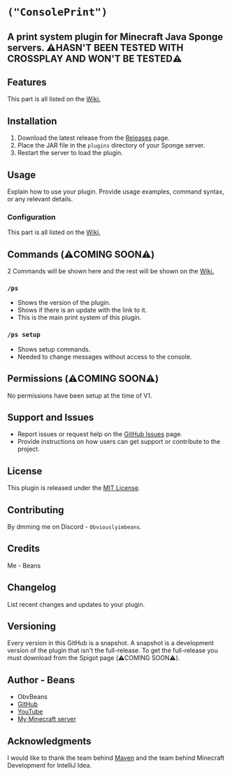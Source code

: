 
# `("ConsolePrint")`
## A print system plugin for Minecraft Java Sponge servers. ⚠️HASN'T BEEN TESTED WITH CROSSPLAY AND WON'T BE TESTED⚠️

## Features

This part is all listed on the [Wiki.](https://github.com/0SGames/consoleprint/wiki)

## Installation

1. Download the latest release from the [Releases](https://github.com/0SGames/consoleprint/releases) page.
2. Place the JAR file in the `plugins` directory of your Sponge server.
3. Restart the server to load the plugin.

## Usage

Explain how to use your plugin. Provide usage examples, command syntax, or any relevant details.

### Configuration

This part is all listed on the [Wiki.](https://github.com/0SGames/consoleprint/wiki)

## Commands (⚠️COMING SOON⚠️)

2 Commands will be shown here and the rest will be shown on the [Wiki.](https://github.com/0SGames/consoleprint/wiki)

### `/ps`

- Shows the version of the plugin.
- Shows if there is an update with the link to it.
- This is the main print system of this plugin.

### `/ps setup`

- Shows setup commands.
- Needed to change messages without access to the console.

## Permissions (⚠️COMING SOON⚠️)

No permissions have been setup at the time of V1.

## Support and Issues

- Report issues or request help on the [GitHub Issues](https://github.com/0SGames/consoleprint/issues) page.
- Provide instructions on how users can get support or contribute to the project.

## License

This plugin is released under the [MIT License](https://en.wikipedia.org/wiki/MIT_License).

## Contributing

By dmming me on Discord - `Obviouslyimbeans`.

## Credits

Me - Beans

## Changelog

List recent changes and updates to your plugin.

## Versioning

Every version in this GitHub is a snapshot.
A snapshot is a development version of the plugin that isn't the full-release.
To get the full-release you must download from the Spigot page (⚠️COMING SOON⚠️).

## Author - Beans

- ObvBeans
- [GitHub](https://github.com/0SGames)
- [YouTube](https://youtube.com/@obvbeans)
- [My Minecraft server](https://bit.ly/LOFDC)

## Acknowledgments

I would like to thank the team behind [Maven](https://maven.apache.org) and the team behind Minecraft Development for IntelliJ Idea.


